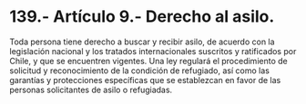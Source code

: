 # 139.- Artículo 9.- Derecho al asilo.

Toda persona tiene derecho a buscar y recibir asilo, de acuerdo con la legislación nacional y los tratados internacionales suscritos y ratificados por Chile, y que se encuentren vigentes. Una ley regulará el procedimiento de solicitud y reconocimiento de la condición de refugiado, así como las garantías y protecciones específicas que se establezcan en favor de las personas solicitantes de asilo o refugiadas.
